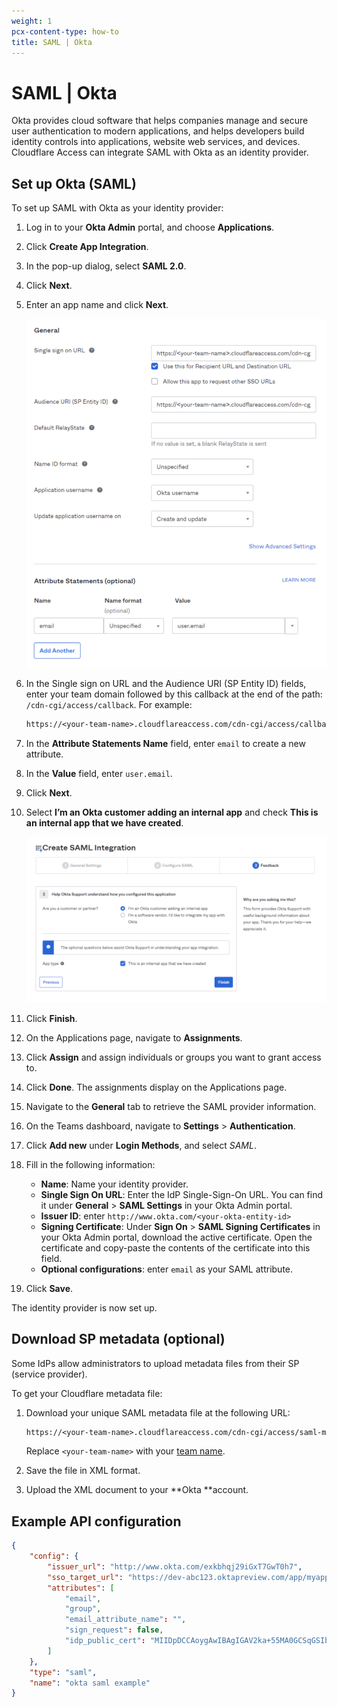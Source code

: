 ```yaml
---
weight: 1
pcx-content-type: how-to
title: SAML | Okta
---
```


# SAML | Okta

Okta provides cloud software that helps companies manage and secure user authentication to modern applications, and helps developers build identity controls into applications, website web services, and devices. Cloudflare Access can integrate SAML with Okta as an identity provider.

## Set up Okta (SAML)

To set up SAML with Okta as your identity provider:

1. Log in to your **Okta Admin** portal, and choose **Applications**.
1. Click **Create App Integration**.
1. In the pop-up dialog, select **SAML 2.0**.
1. Click **Next**.
1. Enter an app name and click **Next**.

   ![Okta Applications page](../../static/documentation/identity/saml-okta/saml-okta-1.png)

1. In the Single sign on URL and the Audience URI (SP Entity ID) fields, enter your team domain followed by this callback at the end of the path: `/cdn-cgi/access/callback`. For example:

   ```txt
   https://<your-team-name>.cloudflareaccess.com/cdn-cgi/access/callback
   ```

1. In the **Attribute Statements Name** field, enter `email` to create a new attribute.
1. In the **Value** field, enter `user.email`.
1. Click **Next**.
1. Select **I’m an Okta customer adding an internal app** and check **This is an internal app that we have created**.

   ![Okta Applications page](../../static/documentation/identity/saml-okta/saml-okta-2.png)

1. Click **Finish**.
1. On the Applications page, navigate to **Assignments**.
1. Click **Assign** and assign individuals or groups you want to grant access to.
1. Click **Done**. The assignments display on the Applications page.
1. Navigate to the **General** tab to retrieve the SAML provider information.
1. On the Teams dashboard, navigate to **Settings** > **Authentication**.
1. Click **Add new** under **Login Methods**, and select _SAML_.
1. Fill in the following information:
   - **Name**: Name your identity provider.
   - **Single Sign On URL**: Enter the IdP Single-Sign-On URL. You can find it under **General** > **SAML Settings** in your Okta Admin portal.
   - **Issuer ID**: enter `http://www.okta.com/<your-okta-entity-id>`
   - **Signing Certificate**: Under **Sign On** > **SAML Signing Certificates** in your Okta Admin portal, download the active certificate. Open the certificate and copy-paste the contents of the certificate into this field.
   - **Optional configurations**: enter `email` as your SAML attribute.
1. Click **Save**.

The identity provider is now set up.

## Download SP metadata (optional)

Some IdPs allow administrators to upload metadata files from their SP (service provider).

To get your Cloudflare metadata file:

1. Download your unique SAML metadata file at the following URL:

   ```txt
   https://<your-team-name>.cloudflareaccess.com/cdn-cgi/access/saml-metadata
   ```

   Replace `<your-team-name>` with your [team name](/glossary#team-name).

1. Save the file in XML format.
1. Upload the XML document to your **Okta **account.

## Example API configuration

```json
{
    "config": {
        "issuer_url": "http://www.okta.com/exkbhqj29iGxT7GwT0h7",
        "sso_target_url": "https://dev-abc123.oktapreview.com/app/myapp/exkbhqj29iGxT7GwT0h7/sso/saml",
        "attributes": [
            "email",
            "group",
            "email_attribute_name": "",
            "sign_request": false,
            "idp_public_cert": "MIIDpDCCAoygAwIBAgIGAV2ka+55MA0GCSqGSIb3DQEBCwUAMIGSMQswCQYDVQQGEwJVUzETMBEG\nA1UEC.....GF/Q2/MHadws97cZg\nuTnQyuOqPuHbnN83d/2l1NSYKCbHt24o"
        ]
    },
    "type": "saml",
    "name": "okta saml example"
}
```